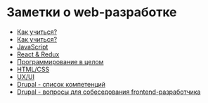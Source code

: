# Заметки о web-разработке #

- [Как учиться?](https://github.com/Legmo/notes/blob/master/Interview%20-%20notes.md)
- [Как учиться?](/Interview%20-%20notes.md)
- [JavaScript]()
- [React & Redux]()
- [Программирование в целом]()
- [HTML/CSS]()
- [UX/UI]()
- [Drupal - список компетенций]()
- [Drupal - вопросы для собеседования frontend-разработчика]()

